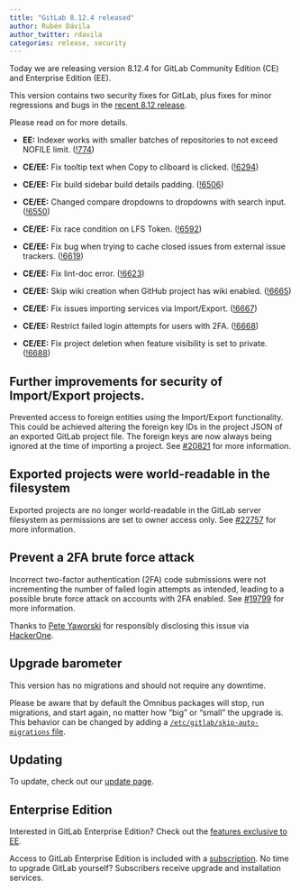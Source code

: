 ```yaml
---
title: "GitLab 8.12.4 released"
author: Rubén Dávila
author_twitter: rdavila
categories: release, security
---
```


Today we are releasing version 8.12.4 for GitLab Community Edition (CE) and
Enterprise Edition (EE).

This version contains two security fixes for GitLab, plus fixes for minor regressions and bugs in the [recent 8.12
release](/2016/09/22/gitlab-8-12-released).

Please read on for more details.

<!-- more -->

- **EE:** Indexer works with smaller batches of repositories to not exceed NOFILE limit. ([!774])

- **CE/EE:** Fix tooltip text when Copy to cliboard is clicked. ([!6294])
- **CE/EE:** Fix build sidebar build details padding. ([!6506])
- **CE/EE:** Changed compare dropdowns to dropdowns with search input. ([!6550])
- **CE/EE:** Fix race condition on LFS Token. ([!6592])
- **CE/EE:** Fix bug when trying to cache closed issues from external issue trackers. ([!6619])
- **CE/EE:** Fix lint-doc error. ([!6623])
- **CE/EE:** Skip wiki creation when GitHub project has wiki enabled. ([!6665])
- **CE/EE:** Fix issues importing services via Import/Export. ([!6667])
- **CE/EE:** Restrict failed login attempts for users with 2FA. ([!6668])
- **CE/EE:** Fix project deletion when feature visibility is set to private. ([!6688])

[!774]: https://gitlab.com/gitlab-org/gitlab-ee/merge_requests/774

[!6294]: https://gitlab.com/gitlab-org/gitlab-ce/merge_requests/6294
[!6506]: https://gitlab.com/gitlab-org/gitlab-ce/merge_requests/6506
[!6550]: https://gitlab.com/gitlab-org/gitlab-ce/merge_requests/6550
[!6592]: https://gitlab.com/gitlab-org/gitlab-ce/merge_requests/6592
[!6619]: https://gitlab.com/gitlab-org/gitlab-ce/merge_requests/6619
[!6623]: https://gitlab.com/gitlab-org/gitlab-ce/merge_requests/6623
[!6665]: https://gitlab.com/gitlab-org/gitlab-ce/merge_requests/6665
[!6667]: https://gitlab.com/gitlab-org/gitlab-ce/merge_requests/6667
[!6668]: https://gitlab.com/gitlab-org/gitlab-ce/merge_requests/6668
[!6688]: https://gitlab.com/gitlab-org/gitlab-ce/merge_requests/6688


## Further improvements for security of Import/Export projects.

Prevented access to foreign entities using the Import/Export functionality. This could be achieved altering the foreign key IDs in the project JSON of an exported GitLab project file. The foreign keys are now always being ignored at the time of importing a project. See [#20821] for more information.

[#20821]: https://gitlab.com/gitlab-org/gitlab-ce/issues/20821

## Exported projects were world-readable in the filesystem

Exported projects are no longer world-readable in the GitLab server filesystem as permissions are set to owner access only. See [#22757] for more information.

[#22757]: https://gitlab.com/gitlab-org/gitlab-ce/issues/22757

## Prevent a 2FA brute force attack

Incorrect two-factor authentication (2FA) code submissions were not incrementing
the number of failed login attempts as intended, leading to a possible brute
force attack on accounts with 2FA enabled. See [#19799] for more information.

Thanks to [Pete Yaworski](https://twitter.com/yaworsk) for responsibly
disclosing this issue via [HackerOne](https://hackerone.com/gitlab).

[#19799]: https://gitlab.com/gitlab-org/gitlab-ce/issues/19799

## Upgrade barometer

This version has no migrations and should not require any downtime.

Please be aware that by default the Omnibus packages will stop, run migrations,
and start again, no matter how “big” or “small” the upgrade is. This behavior
can be changed by adding a [`/etc/gitlab/skip-auto-migrations`
file](http://doc.gitlab.com/omnibus/update/README.html).

## Updating

To update, check out our [update page](https://about.gitlab.com/update/).

## Enterprise Edition

Interested in GitLab Enterprise Edition? Check out the [features exclusive to
EE](https://about.gitlab.com/features/#enterprise).

Access to GitLab Enterprise Edition is included with a [subscription](/products/).
No time to upgrade GitLab yourself? Subscribers receive upgrade and installation
services.
